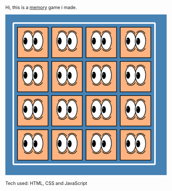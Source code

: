 Hi, this is a <a href="https://lailaismyname.github.io/memory/">memory</a> game i made. 

![ScreenShot](https://raw.githubusercontent.com/Lailaismyname/memory/master/memory.png)


Tech used: HTML, CSS and JavaScript

